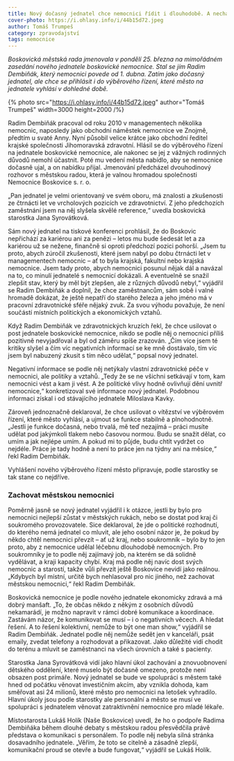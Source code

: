 ```yaml
---
title: Nový dočasný jednatel chce nemocnici řídit i dlouhodobě. A nechal by ji pod městem
cover-photo: https://i.ohlasy.info/i/44b15d72.jpeg
author: Tomáš Trumpeš
category: zpravodajství
tags: nemocnice
---
```


*Boskovická městská rada jmenovala v pondělí 25. března na mimořádném zasedání nového jednatele boskovické nemocnice. Stal se jím Radim Dembiňák, který nemocnici povede od 1. dubna. Zatím jako dočasný jednatel, ale chce se přihlásit i do výběrového řízení, které město na jednatele vyhlásí v dohledné době.*

{% photo src="https://i.ohlasy.info/i/44b15d72.jpeg" author="Tomáš Trumpeš" width=3000 height=2000 /%}

Radim Dembiňák pracoval od roku 2010 v managementech několika nemocnic, naposledy jako obchodní náměstek nemocnice ve Znojmě, předtím u svaté Anny. Nyní působil velice krátce jako obchodní ředitel krajské společnosti Jihomoravská zdravotní. Hlásil se do výběrového řízení na jednatele boskovické nemocnice, ale nakonec se jej z vážných rodinných důvodů nemohl účastnit. Poté mu vedení města nabídlo, aby se nemocnice dočasně ujal, a on nabídku přijal. Jmenování předcházel dvouhodinový rozhovor s městskou radou, která je valnou hromadou společnosti Nemocnice Boskovice s. r. o.

„Pan jednatel je velmi orientovaný ve svém oboru, má znalosti a zkušenosti ze čtrnácti let ve vrcholových pozicích ve zdravotnictví. Z jeho předchozích zaměstnání jsem na něj slyšela skvělé reference,“ uvedla boskovická starostka Jana Syrovátková.

Sám nový jednatel na tiskové konferenci prohlásil, že do Boskovic nepřichází za kariérou ani za penězi – letos mu bude šedesát let a za kariérou už se nežene, finančně si oproti předchozí pozici pohorší. „Jsem tu proto, abych zúročil zkušenosti, které jsem nabyl po dobu čtrnácti let v managementech nemocnic – ať to byla krajská, fakultní nebo krajská nemocnice. Jsem tady proto, abych nemocnici posunul nějak dál a navázal na to, co minulí jednatelé s nemocnicí dokázali. A eventuelně se snažil zlepšit stav, který by měl být zlepšen, ale z různých důvodů nebyl,“ vyjádřil se Radim Dembiňák a doplnil, že chce zaměstnancům, sám sobě i valné hromadě dokázat, že ještě nepatří do starého železa a jeho jméno má v pracovní zdravotnické sféře nějaký zvuk. Za svou výhodu považuje, že není součástí místních politických a ekonomických vztahů.

Když Radim Dembiňák ve zdravotnických kruzích řekl, že chce usilovat o post jednatele boskovické nemocnice, nikdo se podle něj o nemocnici příliš pozitivně nevyjadřoval a byl od záměru spíše zrazován. „Čím více jsem té kritiky slyšel a čím víc negativních informací se ke mně dostávalo, tím víc jsem byl nabuzený zkusit s tím něco udělat,“ popsal nový jednatel.

Negativní informace se podle něj netýkaly vlastní zdravotnické péče v nemocnici, ale politiky a vztahů. „Tedy že se ne všichni setkávají v tom, kam nemocnici vést a kam ji vést. A že politické vlivy hodně ovlivňují dění uvnitř nemocnice,“ konkretizoval své informace nový jednatel. Podobnou informaci získal i od stávajícího jednatele Miloslava Kavky.

Zároveň jednoznačně deklaroval, že chce usilovat o vítězství ve výběrovém řízení, které město vyhlásí, a ujmout se funkce stabilně a plnohodnotně. „Jestli je funkce dočasná, nebo trvalá, mě teď nezajímá – práci musíte udělat pod jakýmkoli tlakem nebo časovou normou. Budu se snažit dělat, co umím a jak nejlépe umím. A pokud mi to půjde, budu chtít vydržet co nejdéle. Práce je tady hodně a není to práce jen na týdny ani na měsíce,“ řekl Radim Dembiňák. 

Vyhlášení nového výběrového řízení město připravuje, podle starostky se tak stane co nejdříve.

### Zachovat městskou nemocnici

Poměrně jasně se nový jednatel vyjádřil i k otázce, jestli by bylo pro nemocnici nejlepší zůstat v městských rukách, nebo se dostat pod kraj či soukromého provozovatele. Sice deklaroval, že jde o politické rozhodnutí, do kterého nemá jednatel co mluvit, ale jeho osobní názor je, že pokud by někdo chtěl nemocnici převzít – ať už kraj, nebo soukromník – bylo by to jen proto, aby z nemocnice udělal léčebnu dlouhodobě nemocných. Pro soukromníky je to podle něj zajímavý job, na kterém se dá solidně vydělávat, a kraji kapacity chybí. Kraj má podle něj navíc dost svých nemocnic a starostí, takže vůli převzít ještě Boskovice nevidí jako reálnou. „Kdybych byl místní, určitě bych nehlasoval pro nic jiného, než zachovat městskou nemocnici,“ řekl Radim Dembiňák.

Boskovická nemocnice je podle nového jednatele ekonomicky zdravá a má dobrý manšaft. „To, že občas někdo z někým z osobních důvodů nekamarádí, je možno napravit v rámci dobré komunikace a koordinace. Zastávám názor, že komunikovat se musí – i o negativních věcech. A hledat řešení. A to řešení kolektivní, nemůže to být one man show,“ vyjádřil se Radim Dembiňák. Jednatel podle něj nemůže sedět jen v kanceláři, psát emaily, zvedat telefony a rozhodovat a přikazovat. Jako důležité vidí chodit do terénu a mluvit se zaměstnanci na všech úrovních a také s pacienty.

Starostka Jana Syrovátková vidí jako hlavní úkol zachování a znovuobnovení dětského oddělení, které muselo být dočasně omezeno, protože není obsazen post primáře. Nový jednatel se bude ve spolupráci s městem také hned od počátku věnovat investičním akcím, aby vznikla dohoda, kam směřovat asi 24 milionů, které město pro nemocnici na letošek vyhradilo. Hlavní úkoly jsou podle starostky ale personální a město se musí ve spolupráci s jednatelem věnovat zatraktivnění nemocnice pro mladé lékaře.

Místostarosta Lukáš Holík (Naše Boskovice) uvedl, že ho o podpoře Radima Dembiňáka během dlouhé debaty s městskou radou přesvědčila právě představa o komunikaci s personálem. To podle něj nebyla silná stránka dosavadního jednatele. „Věřím, že toto se citelně a zásadně zlepší, komunikační proud se otevře a bude fungovat,“ vyjádřil se Lukáš Holík.